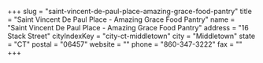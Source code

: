 +++
slug = "saint-vincent-de-paul-place-amazing-grace-food-pantry"
title = "Saint Vincent De Paul Place - Amazing Grace Food Pantry"
name = "Saint Vincent De Paul Place - Amazing Grace Food Pantry"
address = "16 Stack Street"
cityIndexKey = "city-ct-middletown"
city = "Middletown"
state = "CT"
postal = "06457"
website = ""
phone = "860-347-3222"
fax = ""
+++
